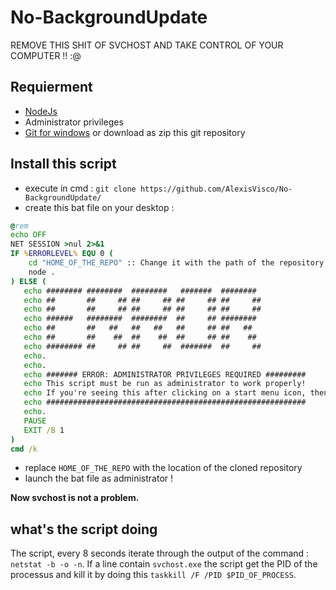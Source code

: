 # No-BackgroundUpdate
REMOVE THIS SHIT OF SVCHOST AND TAKE CONTROL OF YOUR COMPUTER !! :@

## Requierment

- [NodeJs](https://nodejs.org/dist/v8.8.1/node-v8.8.1-x64.msi)
- Administrator privileges
- [Git for windows](https://github.com/git-for-windows/git/releases/download/v2.14.3.windows.1/Git-2.14.3-64-bit.exe) or download as zip this git repository

## Install this script

- execute in cmd : `git clone https://github.com/AlexisVisco/No-BackgroundUpdate/`
- create this bat file on your desktop :
```bat
@rem
echo OFF
NET SESSION >nul 2>&1
IF %ERRORLEVEL% EQU 0 (
    cd "HOME_OF_THE_REPO" :: Change it with the path of the repository cloned, as absolute.
    node .
) ELSE (
   echo ######## ########  ########   #######  ########  
   echo ##       ##     ## ##     ## ##     ## ##     ## 
   echo ##       ##     ## ##     ## ##     ## ##     ## 
   echo ######   ########  ########  ##     ## ########  
   echo ##       ##   ##   ##   ##   ##     ## ##   ##   
   echo ##       ##    ##  ##    ##  ##     ## ##    ##  
   echo ######## ##     ## ##     ##  #######  ##     ## 
   echo.
   echo.
   echo ####### ERROR: ADMINISTRATOR PRIVILEGES REQUIRED #########
   echo This script must be run as administrator to work properly!  
   echo If you're seeing this after clicking on a start menu icon, then right click on the shortcut and select "Run As Administrator".
   echo ##########################################################
   echo.
   PAUSE
   EXIT /B 1
)
cmd /k
```
- replace `HOME_OF_THE_REPO` with the location of the cloned repository
- launch the bat file as administrator !

**Now svchost is not a problem.**

## what's the script doing

The script, every 8 seconds iterate through the output of the command : `netstat -b -o -n`. If a line contain `svchost.exe` the script get the PID of the processus and kill it by doing this `taskkill /F /PID $PID_OF_PROCESS`.
